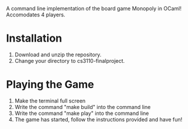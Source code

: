 A command line implementation of the board game Monopoly in OCaml! Accomodates 4 players.

# Installation 
1. Download and unzip the repository.
3. Change your directory to cs3110-finalproject.

# Playing the Game
1. Make the terminal full screen
2. Write the command "make build" into the command line
3. Write the command "make play" into the command line
4. The game has started, follow the instructions provided and have fun!
